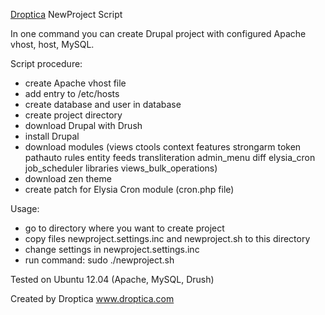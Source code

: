 [Droptica](https://www.droptica.com) NewProject Script

In one command you can create Drupal project with configured Apache vhost, host, MySQL.

Script procedure:
* create Apache vhost file
* add entry to /etc/hosts
* create database and user in database
* create project directory
* download Drupal with Drush
* install Drupal
* download modules (views ctools context features strongarm token pathauto rules entity feeds transliteration admin_menu diff elysia_cron job_scheduler libraries views_bulk_operations)
* download zen theme
* create patch for Elysia Cron module (cron.php file)

Usage:
* go to directory where you want to create project
* copy files newproject.settings.inc and newproject.sh to this directory
* change settings in newproject.settings.inc
* run command: sudo ./newproject.sh

Tested on Ubuntu 12.04 (Apache, MySQL, Drush)

Created by Droptica www.droptica.com
